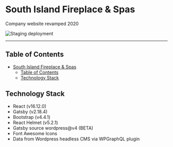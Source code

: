 # South Island Fireplace & Spas

Company website revamped 2020

<!-- [![Nuget](https://img.shields.io/nuget/v/SoftwareAteliers.AspNetCoreVueStarter.svg?style=flat&color=2196f3)](https://www.nuget.org/packages/SoftwareAteliers.AspNetCoreVueStarter/) -->

![Staging deployment](https://github.com/ddiiorio/sif-2.0/workflows/Staging%20deployment/badge.svg?branch=dev)

---

## Table of Contents

- [South Island Fireplace & Spas](#south-island-fireplace--spas)
  - [Table of Contents](#table-of-contents)
  - [Technology Stack](#technology-stack)

## Technology Stack

* React (v16.12.0)
* Gatsby (v2.18.4)
* Bootstrap (v4.4.1)
* React Helmet (v5.2.1)
* Gatsby source wordpress@v4 (BETA)
* Font Awesome Icons
* Data from Wordpress headless CMS via WPGraphQL plugin
